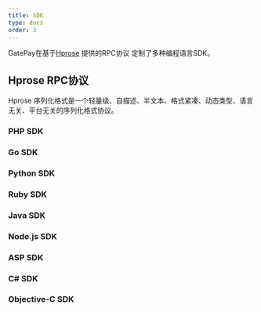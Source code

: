 ```yaml
---
title: SDK
type: docs
order: 3
---
```

GatePay在基于[Hprose](https://github.com/hprose) 提供的RPC协议 定制了多种编程语言SDK。

## Hprose RPC协议

Hprose 序列化格式是一个轻量级、自描述、半文本、格式紧凑、动态类型、语言无关、平台无关的序列化格式协议。

### PHP SDK

### Go SDK

### Python SDK

### Ruby SDK

### Java SDK

### Node.js SDK

### ASP SDK

### C# SDK

### Objective-C SDK


